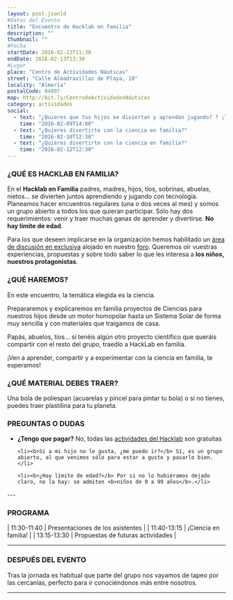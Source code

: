 ```yaml
---
layout: post-jsonld
#Datos del Evento
title: "Encuentro de Hacklab en familia"
description: ""
thumbnail: ""
#Fecha
startDate: 2016-02-13T11:30
endDate: 2016-02-13T13:30
#Lugar
place: "Centro de Actividades Náuticas"
street: "Calle Almadravillas de Playa, 10"
locality: "Almería"
postalCode: 04007
map: http://bit.ly/CentrodeActividadesNáuticas
category: actividades
social:
  - text: "¿Quieres que tus hijos se diviertan y aprendan jugando? ? ¡Te esperamos!"
    time: "2016-02-09T14:00"
  - text: "¿Quieres divertirte con la ciencia en familia?"
    time: "2016-02-10T12:30"
  - text: "¿Quieres divertirte con la ciencia en familia?"
    time: "2016-02-12T12:30"
---
```


### ¿QUÉ ES HACKLAB EN FAMILIA?


En el __Hacklab en Familia__ padres, madres, hijos, tíos, sobrinas, abuelas, nietos...  se divierten juntos aprendiendo y jugando con tecnología. Planeamos hacer encuentros regulares (una o dos veces al mes) y
somos un grupo abierto a todos los que quieran participar. Sólo hay dos requerimientos: venir y traer muchas ganas de aprender y divertirse. __No hay límite de edad__.

Para los que deseen implicarse en la organización hemos habilitado un [área de discusión en exclusiva](http://foro.hacklabalmeria.net/c/EnFamilia) alojado en nuestro [foro](http://foro.hacklabalmeria.net/). Queremos oir vuestras experiencias, propuestas y sobre todo saber lo que les interesa a __los niños, nuestros protagonistas__.

### ¿QUÉ HAREMOS?

En este encuentro, la temática elegida es la ciencia. 

Prepararemos y explicaremos en familia proyectos de Ciencias para nuestros hijos desde un motor homopolar hasta un Sistema Solar de forma muy sencilla y con materiales que traigamos de casa. 

Papás, abuelos, tíos... sí tenéis algún otro proyecto científico que queráis compartir con el resto del grupo, traedlo a HackLab en familia.

¡Ven a aprender, compartir y a experimentar con la ciencia en familia, te esperamos!

### ¿QUÉ MATERIAL DEBES TRAER?

Una bola de poliespan (acuarelas y pincel para pintar tu bola) o si no tienes, puedes traer plastilina para tu planeta.


### PREGUNTAS O DUDAS

<ul>
	<li><b>¿Tengo que pagar?</b> No, todas las <a href="http://foro.hacklabalmeria.net/t/preguntas-frecuentes-faq/5" title="Preguntas Frecuentes (FAQ) de Hacklab" target="_blank">actividades del Hacklab</a> son gratuitas</li>
	
	<li><b>Si a mi hijo no le gusta, ¿me puedo ir?</b> Sí, es un grupo abierto, al que venimos sólo para estar a gusto y pasarlo bien.</li>
	
    <li><b>¿Hay límite de edad?</b> Por si no lo hubiéramos dejado claro, no la hay: se admiten <b>niños de 0 a 99 años</b>.</li>
    
   </ul>
---


### PROGRAMA


| 11:30-11:40   | Presentaciones de los asistentes |
| 11:40-13:15   | ¡Ciencia en familia! |
| 13:15-13:30   | Propuestas de futuras actividades |

---



### DESPUÉS DEL EVENTO

Tras la jornada es habitual que parte del grupo nos vayamos de tapeo por las cercanías, perfecto para ir conociéndonos más entre nosotros.

---
